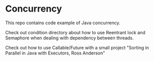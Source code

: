 # Concurrency
This repo contains code example of Java concurrency.

Check out condition directory about how to use Reentrant lock and Semaphore
when dealing with dependency between threads.

Check out how to use Callable/Future with a small project
"Sorting in Parallel in Java with Executors, Ross Anderson"
